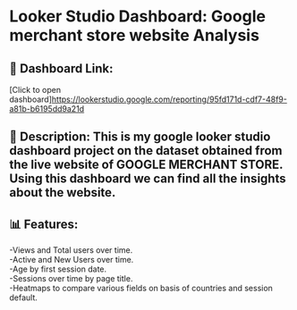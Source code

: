 # Looker Studio Dashboard: Google merchant store website Analysis

## 🔗 Dashboard Link:
[Click to open dashboard]https://lookerstudio.google.com/reporting/95fd171d-cdf7-48f9-a81b-b6195dd9a21d

## 📄 Description: This is my google looker studio dashboard project on the dataset obtained from the live website of GOOGLE MERCHANT STORE. Using this dashboard we can find all the insights about the website. 

## 📊 Features:
-Views and Total users over time. 
<br>
-Active and New Users over time.
<br>
-Age by first session date.
<br>
-Sessions over time by page title.
<br>
-Heatmaps to compare various fields on basis of countries and session default.

